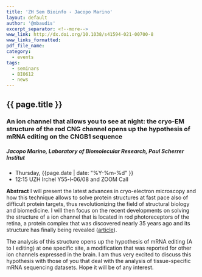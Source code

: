 ```yaml
---
title: 'ZH Sem Bioinfo - Jacopo Marino'
layout: default
author: '@mbaudis'
excerpt_separator: <!--more-->
www_link: http://dx.doi.org/10.1038/s41594-021-00700-8
www_links_formatted:
pdf_file_name:
category:
  - events
tags:
  - seminars
  - BIO612
  - news
---
```


## {{ page.title }}

### An ion channel that allows you to see at night: the cryo-EM structure of the rod CNG channel opens up the hypothesis of mRNA editing on the CNGB1 sequence
##### Jacopo Marino, Laboratory of Biomolecular Research, Paul Scherrer Institut

* Thursday, {{page.date | date: "%Y-%m-%d" }}
* 12:15 UZH Irchel Y55-l-06/08 and ZOOM Call

**Abstract** I will present the latest advances in cryo-electron microscopy and how this technique allows to solve protein structures at fast pace also of difficult protein targets, thus revolutionizing the field of structural biology and biomedicine. I will then focus on the recent developments on solving the structure of a ion channel that is located in rod photoreceptors of the retina, a protein complex that was discovered nearly 35 years ago and its structure has finally being revealed ([article](http://dx.doi.org/10.1038/s41594-021-00700-8)).

<!--more-->

The analysis of this structure opens up the hypothesis of mRNA editing (A to I editing) at one specific site, a modification that was reported for other ion channels expressed in the brain. I am thus very excited to discuss this hypothesis with those of you that deal with the analysis of tissue-specific mRNA sequencing datasets.
Hope it will be of any interest.


